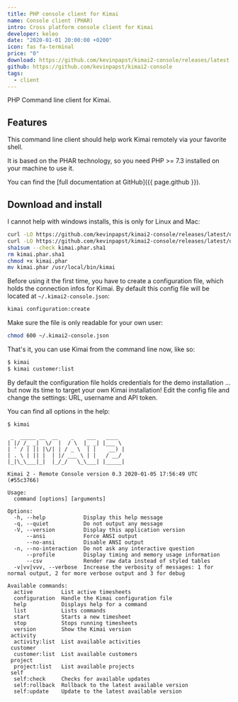 ```yaml
---
title: PHP console client for Kimai
name: Console client (PHAR)
intro: Cross platform console client for Kimai
developer: keleo
date: "2020-01-01 20:00:00 +0200"
icon: fas fa-terminal
price: "0"
download: https://github.com/kevinpapst/kimai2-console/releases/latest
github: https://github.com/kevinpapst/kimai2-console
tags:
  - client
---
```


PHP Command line client for Kimai.

## Features

This command line client should help work Kimai remotely via your favorite shell.

It is based on the PHAR technology, so you need PHP >= 7.3 installed on your machine to use it.

You can find the [full documentation at GitHub]({{ page.github }}).

## Download and install

I cannot help with windows installs, this is only for Linux and Mac:

```bash
curl -LO https://github.com/kevinpapst/kimai2-console/releases/latest/download/kimai.phar
curl -LO https://github.com/kevinpapst/kimai2-console/releases/latest/download/kimai.phar.sha1
sha1sum --check kimai.phar.sha1
rm kimai.phar.sha1
chmod +x kimai.phar
mv kimai.phar /usr/local/bin/kimai
``` 

Before using it the first time, you have to create a configuration file, which holds the connection infos for Kimai. 
By default this config file will be located at `~/.kimai2-console.json`:

```bash
kimai configuration:create
```
Make sure the file is only readable for your own user:

```bash
chmod 600 ~/.kimai2-console.json
```

That's it, you can use Kimai from the command line now, like so:
```bash
$ kimai
$ kimai customer:list
```

By default the configuration file holds credentials for the demo installation ... but now its time to target your own Kimai installation! 
Edit the config file and change the settings: URL, username and API token.

You can find all options in the help:

```
$ kimai

 _  _____ __  __    _    ___   ____
| |/ /_ _|  \/  |  / \  |_ _| |___ \
| ' / | || |\/| | / _ \  | |    __) |
| . \ | || |  | |/ ___ \ | |   / __/
|_|\_\___|_|  |_/_/   \_\___| |_____|

Kimai 2 - Remote Console version 0.3 2020-01-05 17:56:49 UTC (#55c3766)

Usage:
  command [options] [arguments]

Options:
  -h, --help            Display this help message
  -q, --quiet           Do not output any message
  -V, --version         Display this application version
      --ansi            Force ANSI output
      --no-ansi         Disable ANSI output
  -n, --no-interaction  Do not ask any interactive question
      --profile         Display timing and memory usage information
      --csv             Render raw data instead of styled tables
  -v|vv|vvv, --verbose  Increase the verbosity of messages: 1 for normal output, 2 for more verbose output and 3 for debug

Available commands:
  active         List active timesheets
  configuration  Handle the Kimai configuration file
  help           Displays help for a command
  list           Lists commands
  start          Starts a new timesheet
  stop           Stops running timesheets
  version        Show the Kimai version
 activity
  activity:list  List available activities
 customer
  customer:list  List available customers
 project
  project:list   List available projects
 self
  self:check     Checks for available updates
  self:rollback  Rollback to the latest available version
  self:update    Update to the latest available version
```
